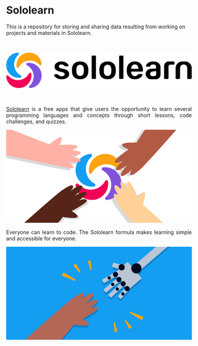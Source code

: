 # Sololearn
This is a repository for storing and sharing data resulting from working on projects and materials in Sololearn.

<br>
<p align="center">
    <a href="https://www.sololearn.com/">
        <img src="README/Sololearn-logo.png">
    </a>
</p>
<br>
<p align="justify">
    <a href="https://www.sololearn.com/">Sololearn</a> is a free apps that give users the opportunity to learn several programming languages and concepts through short lessons, code challenges, and quizzes.
</p>
<p align="center">
    <img src="README/Frame.jpg" alt="Everyone can learn to code" width="600px" height="auto">
</p>
<p align="justify"> Everyone can learn to code. The Sololearn formula makes learning simple and accessible for everyone.</p>
<p align="center">
    <img src="README/Frame-Humans-vs-Machines.jpg" alt="Humans and machines" width="600px" height="auto">
</p>